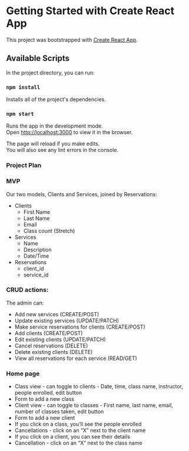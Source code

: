 # Getting Started with Create React App

This project was bootstrapped with [Create React App](https://github.com/facebook/create-react-app).

## Available Scripts

In the project directory, you can run:

### `npm install`

Installs all of the project's dependencies.

### `npm start`

Runs the app in the development mode.\
Open [http://localhost:3000](http://localhost:3000) to view it in the browser.

The page will reload if you make edits.\
You will also see any lint errors in the console.

### Project Plan

### MVP

Our two models, Clients and Services, joined by Reservations:
- Clients
    -  First Name
    -  Last Name
    -  Email
    -  Class count (Stretch)
- Services
    - Name
    - Description
    - Date/Time
- Reservations
    - client_id
    - service_id

### CRUD actions:

The admin can:
- Add new services (CREATE/POST)
- Update existing services (UPDATE/PATCH)
- Make service reservations for clients (CREATE/POST)
- Add clients (CREATE/POST)
- Edit existing clients (UPDATE/PATCH)
- Cancel reservations (DELETE)
- Delete existing clients (DELETE)
- View all reservations for each service (READ/GET)

### Home page

- Class view - can toggle to clients - Date, time, class name, instructor, people enrolled, edit button
- Form to add a new class
- Client view - can toggle to classes - First name, last name, email, number of classes taken, edit button
- Form to add a new client
- If you click on a class, you’ll see the people enrolled
- Cancellations - click on an “X” next to the client name
- If you click on a client, you can see their details
- Cancellation - click on an “X” next to the class name